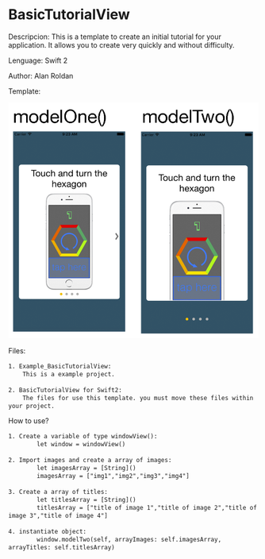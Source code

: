 # BasicTutorialView
Descripcion:
    This is a template to create an initial tutorial for your application. It allows you to create very quickly and without difficulty.

Lenguage: Swift 2

Author: Alan Roldan


Template:

<img src="models.png" width="650">


Files:

    1. Example_BasicTutorialView: 
        This is a example project.

    2. BasicTutorialView for Swift2: 
        The files for use this template. you must move these files within your project.



How to use?

    1. Create a variable of type windowView():
            let window = windowView()

    2. Import images and create a array of images:
            let imagesArray = [String]()
            imagesArray = ["img1","img2","img3","img4"]

    3. Create a array of titles:
            let titlesArray = [String]()
            titlesArray = ["title of image 1","title of image 2","title of image 3","title of image 4"]

    4. instantiate object:
            window.modelTwo(self, arrayImages: self.imagesArray, arrayTitles: self.titlesArray)




